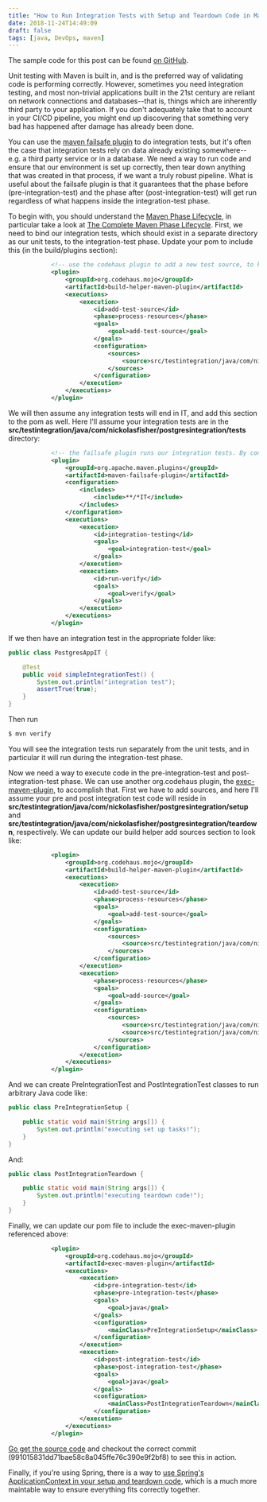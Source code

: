 ```yaml
---
title: "How to Run Integration Tests with Setup and Teardown Code in Maven Build"
date: 2018-11-24T14:49:09
draft: false
tags: [java, DevOps, maven]
---
```


The sample code for this post can be found [on GitHub](https://github.com/nfisher23/integration-testing-postgres-and-spring).

Unit testing with Maven is built in, and is the preferred way of validating code is performing correctly. However, sometimes you need integration testing, and most non-trivial applications built in the 21st century are reliant on network connections and databases--that is, things which are inherently third party to your application. If you don't adequately take that to account in your CI/CD pipeline, you might end up discovering that something very bad has happened after damage has already been done.

You can use the [maven failsafe plugin](https://maven.apache.org/surefire/maven-failsafe-plugin/) to do integration tests, but it's often the case that integration tests rely on data already existing somewhere--e.g. a third party service or in a database. We need a way to run code and ensure that our environment is set up correctly, then tear down anything that was created in that process, if we want a truly robust pipeline. What is useful about the failsafe plugin is that it guarantees that the phase before (pre-integration-test) and the phase after (post-integration-test) will get run regardless of what happens inside the integration-test phase.

To begin with, you should understand the [Maven Phase Lifecycle](https://maven.apache.org/guides/introduction/introduction-to-the-lifecycle.html), in particular take a look at [The Complete Maven Phase Lifecycle](https://maven.apache.org/guides/introduction/introduction-to-the-lifecycle.html#Lifecycle_Reference). First, we need to bind our integration tests, which should exist in a separate directory as our unit tests, to the integration-test phase. Update your pom to include this (in the build/plugins section):

```xml
            <!-- use the codehaus plugin to add a new test source, to keep unit and integration tests separated -->
            <plugin>
                <groupId>org.codehaus.mojo</groupId>
                <artifactId>build-helper-maven-plugin</artifactId>
                <executions>
                    <execution>
                        <id>add-test-source</id>
                        <phase>process-resources</phase>
                        <goals>
                            <goal>add-test-source</goal>
                        </goals>
                        <configuration>
                            <sources>
                                <source>src/testintegration/java/com/nickolasfisher/postgresintegration/tests</source>
                            </sources>
                        </configuration>
                    </execution>
                </executions>
            </plugin>
```

We will then assume any integration tests will end in IT, and add this section to the pom as well. Here I'll assume your integration tests are in the **src/testintegration/java/com/nickolasfisher/postgresintegration/tests** directory:

```xml
            <!-- the failsafe plugin runs our integration tests. By convention, we will consider every class ending in IT an integration test module-->
            <plugin>
                <groupId>org.apache.maven.plugins</groupId>
                <artifactId>maven-failsafe-plugin</artifactId>
                <configuration>
                    <includes>
                        <include>**/*IT</include>
                    </includes>
                </configuration>
                <executions>
                    <execution>
                        <id>integration-testing</id>
                        <goals>
                            <goal>integration-test</goal>
                        </goals>
                    </execution>
                    <execution>
                        <id>run-verify</id>
                        <goals>
                            <goal>verify</goal>
                        </goals>
                    </execution>
                </executions>
            </plugin>
```

If we then have an integration test in the appropriate folder like:

```java
public class PostgresAppIT {

    @Test
    public void simpleIntegrationTest() {
        System.out.println("integration test");
        assertTrue(true);
    }
}

```

Then run

```bash
$ mvn verify
```

You will see the integration tests run separately from the unit tests, and in particular it will run during the integration-test phase.

Now we need a way to execute code in the pre-integration-test and post-integration-test phase. We can use another org.codehaus plugin, the [exec-maven-plugin](https://www.mojohaus.org/exec-maven-plugin/), to accomplish that. First we have to add sources, and here I'll assume your pre and post integration test code will reside in **src/testintegration/java/com/nickolasfisher/postgresintegration/setup** and **src/testintegration/java/com/nickolasfisher/postgresintegration/teardown**, respectively. We can update our build helper add sources section to look like:

```xml
            <plugin>
                <groupId>org.codehaus.mojo</groupId>
                <artifactId>build-helper-maven-plugin</artifactId>
                <executions>
                    <execution>
                        <id>add-test-source</id>
                        <phase>process-resources</phase>
                        <goals>
                            <goal>add-test-source</goal>
                        </goals>
                        <configuration>
                            <sources>
                                <source>src/testintegration/java/com/nickolasfisher/postgresintegration/tests</source>
                            </sources>
                        </configuration>
                    </execution>
                    <execution>
                        <phase>process-resources</phase>
                        <goals>
                            <goal>add-source</goal>
                        </goals>
                        <configuration>
                            <sources>
                                <source>src/testintegration/java/com/nickolasfisher/postgresintegration/setup</source>
                                <source>src/testintegration/java/com/nickolasfisher/postgresintegration/teardown</source>
                            </sources>
                        </configuration>
                    </execution>
                </executions>
            </plugin>

```

And we can create PreIntegrationTest and PostIntegrationTest classes to run arbitrary Java code like:

```java
public class PreIntegrationSetup {

    public static void main(String args[]) {
        System.out.println("executing set up tasks!");
    }
}

```

And:

```java
public class PostIntegrationTeardown {

    public static void main(String args[]) {
        System.out.println("executing teardown code!");
    }
}
```

Finally, we can update our pom file to include the exec-maven-plugin referenced above:

```xml
            <plugin>
                <groupId>org.codehaus.mojo</groupId>
                <artifactId>exec-maven-plugin</artifactId>
                <executions>
                    <execution>
                        <id>pre-integration-test</id>
                        <phase>pre-integration-test</phase>
                        <goals>
                            <goal>java</goal>
                        </goals>
                        <configuration>
                            <mainClass>PreIntegrationSetup</mainClass>
                        </configuration>
                    </execution>
                    <execution>
                        <id>post-integration-test</id>
                        <phase>post-integration-test</phase>
                        <goals>
                            <goal>java</goal>
                        </goals>
                        <configuration>
                            <mainClass>PostIntegrationTeardown</mainClass>
                        </configuration>
                    </execution>
                </executions>
            </plugin>

```

[Go get the source code](https://github.com/nfisher23/integration-testing-postgres-and-spring) and checkout the correct commit (991015831dd71bae58c8a045ffe76c390e9f2bf8) to see this in action.

Finally, if you're using Spring, there is a way to [use Spring's ApplicationContext in your setup and teardown code](https://nickolasfisher.com/blog/How-to-Use-Springs-Dependency-Injection-in-Setup-And-Teardown-Code-For-Integration-Tests-With-Maven), which is a much more maintable way to ensure everything fits correctly together.
